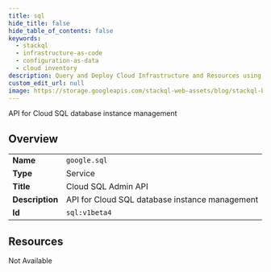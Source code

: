 ```yaml
---
title: sql
hide_title: false
hide_table_of_contents: false
keywords:
  - stackql
  - infrastructure-as-code
  - configuration-as-data
  - cloud inventory
description: Query and Deploy Cloud Infrastructure and Resources using SQL
custom_edit_url: null
image: https://storage.googleapis.com/stackql-web-assets/blog/stackql-blog-post-featured-image.png
---
```

API for Cloud SQL database instance management  
    

## Overview
<table><tbody>
<tr><td><b>Name</b></td><td><code>google.sql</code></td></tr>
<tr><td><b>Type</b></td><td>Service</td></tr>
<tr><td><b>Title</b></td><td>Cloud SQL Admin API</td></tr>
<tr><td><b>Description</b></td><td>API for Cloud SQL database instance management</td></tr>
<tr><td><b>Id</b></td><td><code>sql:v1beta4</code></td></tr>
</tbody></table>

## Resources
<div class="row"><div class="providerDocColumn">Not Available</div></div>